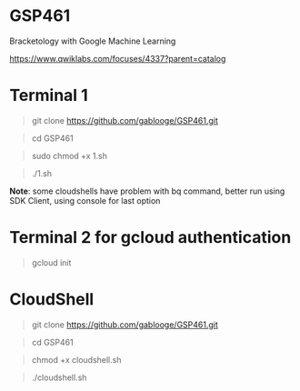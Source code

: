 # GSP461


Bracketology with Google Machine Learning

https://www.qwiklabs.com/focuses/4337?parent=catalog


# Terminal 1
> git clone https://github.com/gablooge/GSP461.git

> cd GSP461

> sudo chmod +x 1.sh

> ./1.sh

**Note**: some cloudshells have problem with bq command, better run using SDK Client, using console for last option

# Terminal 2 for gcloud authentication
> gcloud init

# CloudShell
> git clone https://github.com/gablooge/GSP461.git

> cd GSP461

> chmod +x cloudshell.sh

> ./cloudshell.sh 